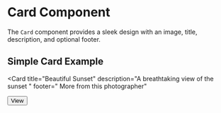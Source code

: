# Card Component

The `Card` component provides a sleek design with an image, title, description, and optional footer.

## Simple Card Example


<Card 
  title="Beautiful Sunset" 
  description="A breathtaking view of the sunset " 
  footer=" More from this photographer"
>
<Button variant="shadow">
View
</Button>
</Card>

